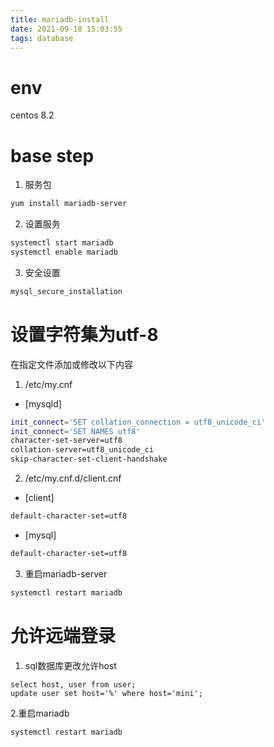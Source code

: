 ```yaml
---
title: mariadb-install
date: 2021-09-18 15:03:55
tags: database
---
```

# env
centos 8.2

# base step

1. 服务包
```sh
yum install mariadb-server
```

2. 设置服务

```sh
systemctl start mariadb
systemctl enable mariadb
```

3. 安全设置

```sh
mysql_secure_installation
```

# 设置字符集为utf-8

在指定文件添加或修改以下内容
1. /etc/my.cnf 
- [mysqld] 

```sh
init_connect='SET collation_connection = utf8_unicode_ci'
init_connect='SET NAMES utf8'
character-set-server=utf8
collation-server=utf8_unicode_ci
skip-character-set-client-handshake
```
2. /etc/my.cnf.d/client.cnf 
- [client]
```sh
default-character-set=utf8
```
- [mysql]
```sh
default-character-set=utf8
```

3. 重启mariadb-server
```sh
systemctl restart mariadb
```

# 允许远端登录

1. sql数据库更改允许host

```mysql
select host, user from user;
update user set host='%' where host='mini';
```

2.重启mariadb

```sh
systemctl restart mariadb
```
